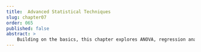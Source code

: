 ```yaml
---
title:  Advanced Statistical Techniques
slug: chapter07
order: 065
published: false
abstract: >
    Building on the basics, this chapter explores ANOVA, regression analysis, and logistic regression. Practical examples demonstrate how these techniques can be applied to uncover relationships between variables and predict outcomes in research datasets.
---
```


